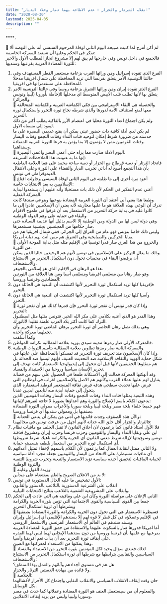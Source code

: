 ```yaml
---
title: "انقلاب الثرثار والجزار – عدم الاطاحة بهما دمار وخلاء الديار"
date: "2020-08-30"
lastmod: 2025-04-05
description: ""
---
```

****،

💠 لم أكن أمزح لما كتبت صبيحة اليوم الثاني لوفاة المرحوم السبسي أنه على النهضة ألا تفكر في الحكم وعليها أن تستعد للمعركة الحاسمة:  
فالجميع في داخل تونس وفي خارجها لم يبق لهم إلا مشروع انجاز المطلب الاول والاخير للثورة المضادة العربية بفرعيها وسنديها:  
1. الفرع الذي تقوده إسرائيل ومن ورائها الغرب بزعامة مستعمر القطر المستهدف وفي حالتنا التونسية الأمر يتعلق بفرنسا التي تريد المحافظة على شمال افريقيا مدخلا للمحافظة على مستعمراتها في افريقيا.  
2. الفرع الذي تقوده إيران ومن ورائها الشرق بزعامة روسيا وفي حالتنا التونسية الامر يتعلق بها لأنها تطلب قلب الابيض المتوسط اي مدخلها للإحاطة بأوروبا (ليبيا وتونس والجزائر).  
💠 والحصيلة هي اللقاء الاستراتيجي بين فكي الكماشة العربية والكماشة المتحالفة معها لمنع استئناف الأمة لدورها والذي شرطه نجاح ثورة التحرر واستكمال ثورة التحرير.  
ولم يكن اجتماع اعداء الثورة محليا في اعتصام الأرز بالفاكية يطلب أكثر من ذلك ليعود إلى مسعاه الاول.  
لم يكن لدي أدلة كافية ذات حضور عيني يمكن أن يقنع عديمي البصيرة على ما حدسته من ضرورة شرط إمكان لتوحيد فتات النداء وفتات التجمع وفتات اليسار وفتات القوميين ممن لا يؤمنون إلا بما يؤمن به فرعا الثورة العربية المضادة وسنداهما.  
💠 اليوم الادلة صارت مما يراه حتى أعمى البصر واعمى البصيرة.  
إنها ما به عنونت هذا الملاحظات السريعة:  
فاتحاد الثرثار أو دمية قرطاج مع الجزار أو دمية ساحة محمد علي هما العلامة القاطعة بأن هذا التجمع أصبح له أداتي تخريب الديار والقضاء على الثورة وعلى الانتقال الديموقراطي في تونس.  
💠 أعود مرة أخرى إلى ما طلبته في اليوم الثاني لوفاة السبسي وحاولت اقناع الإسلاميين به بعد الانتخابات خاصة:  
أعني عدم التفكير في الحكم لأن ذلك بات مستحيلا وأنه عليهم أن يستعدوا لبداية المعركة الفعلية.  
وطبعا هذا يعني أني أعتقد أن الثورة العربية المضادة بنوعيها وبنوعي سندها كانت تدرك أن الوعي بهذه العلاقة هو ما عليها محاربته لأنه يعني أن الإسلاميين عادوا إلى ما كانوا عليه في بداية حركة التحرير من الاستعمار بعد أن غرقوا في طموح الاقزام والبقاء في حماية على وهم الدولة الوطنية  
وهي دولة ليس لها من الدولة ومن الوطنية إلا الاسم بدليل أنها عديمة السيادة حتى صار حكامها من المجنسين بجنسية مستعمرها.  
وليس ذلك خاصا بتونس فهو عام من العراق إلى الجزائر. ففي شمال افريقيا هم من بقايا الحركيين والصبايحية وفي الشرق هم ممن أتت بهم دبابة أمريكا.  
💠 والخروج من هذا الغرق صار قدرا تونسيا في الإقليم مثله مثل بداية الموجة الأولى من الثورة.  
وذلك ما يعلل التركيز على الإسلاميين في تونس لأنهم هم الوحيدين حاليا الذين يمكن أن يرفضوا البقاء في محميات تحول دون استكمال التحرير من الاستتباع والاستضعاف.  
هذا هو الرهان في الإقليم الذي هو إسلامي بالجوهر.  
وهو صار رهانا بين مسلمي افريقيا ومسلمي آسيا ومن هنا العلاقة بين الثورتين المضادتين وفرنسا وروسيا:  
1. فإفريقيا كلها تريد استكمال ثورة التحرير لأنها اكتشفت أن التبعية هي الحائلة دون التحرر.  
2. وآسيا كلها تريد استكمال ثورة التحرير لأنها اكتشفت ان التبعية هي الحائلة دون  
التحرر.  
💠 وإذا كان قدر تونس أن تفجر ثورة التحرر فإن قدرها كذلك هو أن تفجر ثورة التحرير:  
وهذا القدر هو الذي أعنيه بكلامي على مكر الله الخير. فتونس مثلها مثل اسطنبول الترك كما كانت أكثر بلاد العرب علمنة تقليدا لأتاتورك.  
وهي بذلك تصل رهان الحاضر أي ثورة التحرر برهان الماضي ثورة التحرير وأن تجعلهما معركة واحدة.  
وكما أسلفت  
1. فالمعركة الأولى صار رمزها مدينة سيدي بوزيد بعلامة المطالبة بكرامة المواطن.  
2. والمعركة الثانية صار رمزها تطاوين بعلامة المطالبة بتأميم الثروات الوطنية.  
وإذا كان الإسلاميون منذ تحريف ثورة التحرير قد تمسكوا بالمحافظة على غايتها في شكل حماية الهوية والثقافة الإسلامية ضد التحديث العنيف فإنهم ليسوا ضد الحداثة بل هم ممثلوها الحقيقيين لأنها قبل أن تتحول إلى إيديولوجيا الاستعمار كانت تهدف إلى تحرير الإنسان سياسيا وروحيا من الاستبداد والفساد.  
وقد أنهكتها المعركة فمالت إلى الاستكانة طمعا في الحصول على سهم من فضالة يتنازل لهم عليها عملاء الغرب وكأنهم هم الاصل والإسلاميين اغراب في أوطانهم التي فرض عليها تحديث سطحي هدفه فرض ثقافة المستعمر لتوطيد استعماره الذي يتحول إلى حماية أبدية منه لتابعين ابديين عندنا.  
وهذه التبعية يمثلها فتات النداء وفتات التجمع وفتات اليسار وفتات القوميين الذين يدعون الكلام باسم الإصلاح والثورة وهم أعداؤها بصورة لا حاجة لغيرهم لإثباتها:  
فهم جميعا حلفاء بلحة مصر وبلحة ليبيا وبلحة سوريا والأعراب ممولي الثورة الضمادة بصنفيها بل وممولي سنديها أي فرنسا وروسيا.  
💠 والآن هذه الصفوف وجدت قائديها في أدنى من يمكن أن يدعي الحداثة:  
فالثرثار والجزار أقل خلق الله حداثة لأنهم أجهل من عرفت تونس في مجاليهما:  
1. فلا الأول استاذ قانون كما يزعمون لان أخلاق القانون لا تقبل الحلف مع مافيات نظام ابن علي وبقايا النداء واليسار والقوميين وحزب فرنسا وحزب إيران ومشروع ڨذفنة تونس وسوڥيتتها لإزالة شرط معنى القانون أي الحرية والكرامة ناهيك شرط شروطها أي استكمال ثورة التحرير من استعمار يلطفه بتسميته حماية.  
2. ولا الثاني ممثل لنقابة العمال كما يزعمون لأن الكلام باسمهم لإخفاء تمثيل أعدائهم أي مافيات مسيطرة على الاتحاد من اليسار والقوميين تجعله مجرد أداة سياسية لحماية المافيات لتحقيق أجندة سياسية تؤبد الاستعمار والتبعية وتخرب شروط التنمية والثروة الوطنية.  
💠 وزبدة القول وغايته:  
لا بد من الاعلان الصريح والعلم بمقتضاه على مبدأين:  
1. الأول تشخيص ما عليه الحال الدستورية في تونس:  
انقلاب على الشرعية الدستورية بالتلاعب بالدستور والقانون  
وانقلاب على المشروعية الشعبية بالتلاعب بنتائج الانتخابات النيابية.  
2. الثاني الإعلان على مواصلة الثورة وكأن ابن علي ومافيته هي التي عادت إلى الحكم جمعا بين القوى السياسية والقوى الاجتماعية التي تؤمن بثورة الحرية والكرامة وبشرطها أي ثروة استكمال التحرير  
💠 فسيطرة الاستعمار هي التي تحول دون الحرية والكرامة والثورة المضادة بصنفيها في الإقليم وعملاؤه في كل قطر لا قوة لهم إلا بسندهم الإقليمي أي إسرائيل وإيران وبسند سندهم في العالم أي الاستعمار الفرنسي والاستعمار الروسي.  
أما امريكا فدورها صار بالسكوت عليهما والاستفادة من حمق الثورة المضادة العربية بفرعيها مع علمها بأن فرنسا وروسيا من دون سندهما الإيجابي لهما ليس لهما القدرة على أيقاف ثورة التحرير بعد أن بدأت تعم افريقيا وآسيا.  
وهذا يمكنها من الاستعداد لمعركتها مع الصين.  
💠 لذلك فعندي سؤال وحيد لكل المؤمنين بثورة التحرر من الاستبداد والفساد السياسيين والنقابيين بترابطها مع شرطها أي ثورة استكمال التحرير من الاستتباع والاستضعاف:  
هل هم في مستوى أجدادهم وآبائهم والعمل بهذا المنطق؟  
ولا فائدة من مهادنة الدميتين الثرثار والجزار.  
💠 الخلاصة:  
حان وقت إيقاف الانقلاب السياسي والانقلاب النقابي واجتماع كل الأحرار لأفشالهما بكل الوسائل.  
والمعلوم أن من سيستعمل العنف هو الثورة المضادة وعملائها كما حدث في مصر وسوريا وليبيا وليس من يريد إيقاف الانقلابين.

###

